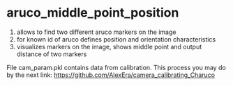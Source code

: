 # aruco_middle_point_position

1. allows to find two different aruco markers on the image
2. for known id of aruco defines position and orientation characteristics
3. visualizes markers on the image, shows middle point and output distance of two markers 

File cam_param.pkl contains data from calibration. This process you may do by the next link: https://github.com/AlexEra/camera_calibrating_Charuco

